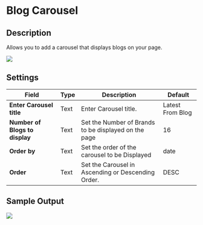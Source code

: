 # Blog Carousel

## Description

Allows you to add a carousel that displays blogs on your page.

![](http://transvelo.github.io/unicase/docs/images/vc-blog-carousel-setting.png)

## Settings

| Field | Type | Description | Default
| -- | -- | -- | -- |
| **Enter Carousel title** | Text |  Enter Carousel title. | Latest From Blog
| **Number of Blogs to display** | Text |  Set the Number of Brands to be displayed on the page | 16
| **Order by** | Text |  Set the order of the carousel to be Displayed | date
| **Order** | Text | Set the Carousel in Ascending or Descending Order. | DESC

## Sample Output

![](http://transvelo.github.io/unicase/docs/images/vc-blog-carousel-output.png)
